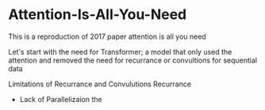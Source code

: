 # Attention-Is-All-You-Need

This is a reproduction of 2017 paper attention is all you need

Let's start with the need for Transformer; a model that only used the attention and removed the need for recurrance or convultions for sequential data

Limitations of Recurrance and Convulutions
Recurrance
* Lack of Parallelizaion
    the